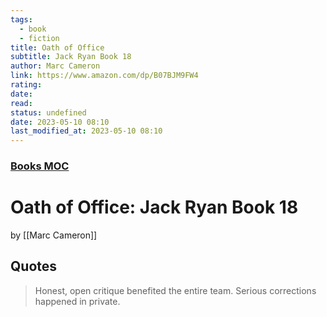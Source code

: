 ```yaml
---
tags:
  - book
  - fiction
title: Oath of Office
subtitle: Jack Ryan Book 18
author: Marc Cameron
link: https://www.amazon.com/dp/B07BJM9FW4
rating:
date:
read:
status: undefined
date: 2023-05-10 08:10
last_modified_at: 2023-05-10 08:10
---
```


### [Books MOC](Books%20MOC.md)

# Oath of Office: Jack Ryan Book 18

by [[Marc Cameron]]

## Quotes

> Honest, open critique benefited the entire team. Serious corrections happened in private.
